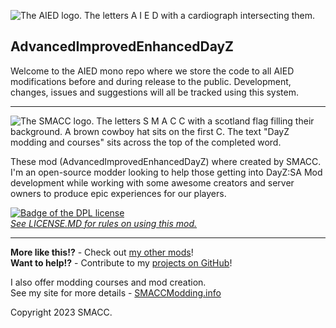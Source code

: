 ![
The AIED logo.
The letters A I E D with a cardiograph intersecting them.
](https://i.ibb.co/r3SwwJ9/AIED-AW.png "The AIED logo")

## AdvancedImprovedEnhancedDayZ
Welcome to the AIED mono repo where we store the code to all AIED modifications before and during release to the public. Development, changes, issues and suggestions will all be tracked using this system.

[//]: # (> ## Status Report)

[//]: # (> **💙 - Planning**  )

[//]: # (> )

[//]: # (> ### Frameworks)

[//]: # (> 💙 -> **AIED_Core**  )

[//]: # (> 💙 -> **AIED_ElectronicsFramework**  )

[//]: # (> 💙 -> **AIED_MedicalFramework**  )

[//]: # (> 💙 -> **AIED_SkillFramework**  )

[//]: # (> )

[//]: # (> ### Official Mods)

[//]: # (> 🚧 **AIED_BuildingsOverhaul**  )

[//]: # (> 🚧 **AIED_CrossMapTravel**  )

[//]: # (> 🚧 **AIED_ModernMedicine**  )

[//]: # (> 🚧 **AIED_MultiCharacterSystem**  )

[//]: # (> 🚧 **AIED_RadioOverhaul**  )

[//]: # (> 🚧 **AIED_ScientificResearch**  )

[//]: # (> 🚧 **AIED_VanillaSkills**  )

---
![
The SMACC logo.
The letters S M A C C with a scotland flag filling their background.
A brown cowboy hat sits on the first C.
The text "DayZ modding and courses" sits across the top of the completed word.
](https://i.ibb.co/drZLqDZ/SMACC-LOGO-HEADER.png "The SMACC logo")

These mod (AdvancedImprovedEnhancedDayZ) where created by SMACC.
I'm an open-source modder looking to help those getting into DayZ:SA Mod development while working with some awesome creators and server owners to produce epic experiences for our players.

[![Badge of the DPL license](https://data.bistudio.com/images/license/DPL.png)](https://www.bohemia.net/community/licenses/dayz-public-license-dpl)  
[*See LICENSE.MD for rules on using this mod.*](LICENSE.MD)

---

**More like this!?** - Check out [my other mods](https://steamcommunity.com/id/SMACCModding/myworkshopfiles/)!  
**Want to help!?** - Contribute to my [projects on GitHub](https://github.com/smaccModding)!

I also offer modding courses and mod creation.  
See my site for more details - [SMACCModding.info](https://SMACCModding.info/)

Copyright 2023 SMACC.